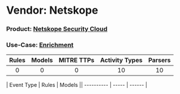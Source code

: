Vendor: Netskope
================
### Product: [Netskope Security Cloud](../ds_netskope_netskope_security_cloud.md)
### Use-Case: [Enrichment](../../../../UseCases/uc_enrichment.md)

| Rules | Models | MITRE TTPs | Activity Types | Parsers |
|:-----:|:------:|:----------:|:--------------:|:-------:|
|   0   |   0    |     0      |       10       |   10    |

| Event Type | Rules | Models || ---------- | ----- | ------ |

